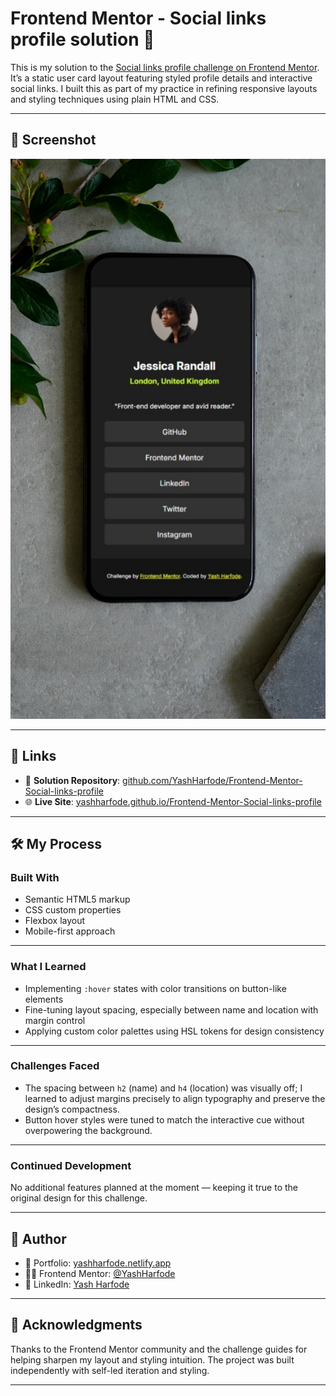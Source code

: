 # Frontend Mentor - Social links profile solution 🎯

This is my solution to the [Social links profile challenge on Frontend Mentor](https://www.frontendmentor.io/challenges/social-links-profile-UG32l9m6dQ). It’s a static user card layout featuring styled profile details and interactive social links. I built this as part of my practice in refining responsive layouts and styling techniques using plain HTML and CSS.

---

## 📸 Screenshot

![Website preview](./preview.png)

---

## 🔗 Links

- 🔧 **Solution Repository**: [github.com/YashHarfode/Frontend-Mentor-Social-links-profile](https://github.com/yashharfode/Frontend-Mentor-Social-links-profile)
- 🌐 **Live Site**: [yashharfode.github.io/Frontend-Mentor-Social-links-profile](https://yashharfode.github.io/Frontend-Mentor-Social-links-profile)

---

## 🛠️ My Process

### Built With

- Semantic HTML5 markup
- CSS custom properties
- Flexbox layout
- Mobile-first approach

---

### What I Learned

- Implementing `:hover` states with color transitions on button-like elements
- Fine-tuning layout spacing, especially between name and location with margin control
- Applying custom color palettes using HSL tokens for design consistency

---

### Challenges Faced

- The spacing between `h2` (name) and `h4` (location) was visually off; I learned to adjust margins precisely to align typography and preserve the design’s compactness.
- Button hover styles were tuned to match the interactive cue without overpowering the background.

---

### Continued Development

No additional features planned at the moment — keeping it true to the original design for this challenge.

---

## 👤 Author

- 🚀 Portfolio: [yashharfode.netlify.app](https://yashharfode.netlify.app)
- 🧑‍💻 Frontend Mentor: [@YashHarfode](https://www.frontendmentor.io/profile/YashHarfode)
- 💼 LinkedIn: [Yash Harfode](https://www.linkedin.com/in/yash-harfode-32a836223/)

---

## 🙌 Acknowledgments

Thanks to the Frontend Mentor community and the challenge guides for helping sharpen my layout and styling intuition. The project was built independently with self-led iteration and styling.

---
